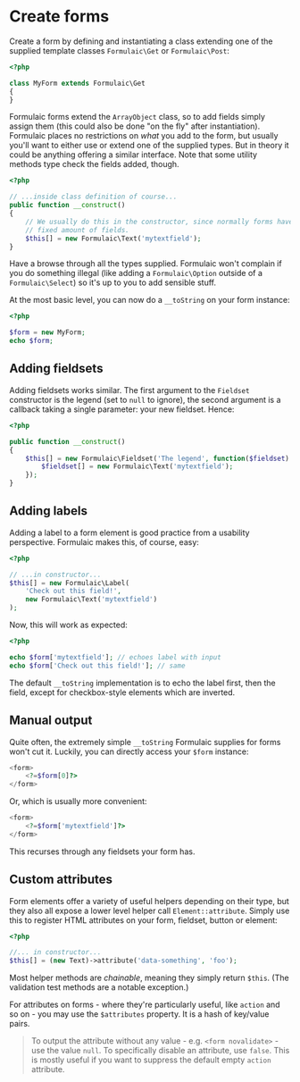 # Create forms

Create a form by defining and instantiating a class extending one of the
supplied template classes `Formulaic\Get` or `Formulaic\Post`:

```php
<?php

class MyForm extends Formulaic\Get
{
}
```

Formulaic forms extend the `ArrayObject` class, so to add fields simply assign
them (this could also be done "on the fly" after instantiation). Formulaic
places no restrictions on _what_ you add to the form, but usually you'll want to
either use or extend one of the supplied types. But in theory it could be
anything offering a similar interface. Note that some utility methods type check
the fields added, though.

```php
<?php

// ...inside class definition of course...
public function __construct()
{
    // We usually do this in the constructor, since normally forms have a
    // fixed amount of fields.
    $this[] = new Formulaic\Text('mytextfield');
}
```

Have a browse through all the types supplied. Formulaic won't complain if you do
something illegal (like adding a `Formulaic\Option` outside of a
`Formulaic\Select`) so it's up to you to add sensible stuff.

At the most basic level, you can now do a `__toString` on your form instance:

```php
<?php

$form = new MyForm;
echo $form;
```

## Adding fieldsets
Adding fieldsets works similar. The first argument to the `Fieldset` constructor
is the legend (set to `null` to ignore), the second argument is a callback
taking a single parameter: your new fieldset. Hence:

```php
<?php

public function __construct()
{
    $this[] = new Formulaic\Fieldset('The legend', function($fieldset) {
        $fieldset[] = new Formulaic\Text('mytextfield');
    });
}
```

## Adding labels
Adding a label to a form element is good practice from a usability perspective.
Formulaic makes this, of course, easy:

```php
<?php

// ...in constructor...
$this[] = new Formulaic\Label(
    'Check out this field!',
    new Formulaic\Text('mytextfield')
);
```

Now, this will work as expected:

```php
<?php

echo $form['mytextfield']; // echoes label with input
echo $form['Check out this field!']; // same
```

The default `__toString` implementation is to echo the label first, then the
field, except for checkbox-style elements which are inverted.

## Manual output

Quite often, the extremely simple `__toString` Formulaic supplies for forms
won't cut it. Luckily, you can directly access your `$form` instance:

```php
<form>
    <?=$form[0]?>
</form>
```

Or, which is usually more convenient:

```php
<form>
    <?=$form['mytextfield']?>
</form>
```

This recurses through any fieldsets your form has.

## Custom attributes
Form elements offer a variety of useful helpers depending on their type, but
they also all expose a lower level helper call `Element::attribute`. Simply use
this to register HTML attributes on your form, fieldset, button or element:

```php
<?php

//... in constructor...
$this[] = (new Text)->attribute('data-something', 'foo');
```

Most helper methods are _chainable_, meaning they simply return `$this`. (The
validation test methods are a notable exception.)

For attributes on forms - where they're particularly useful, like `action` and
so on - you may use the `$attributes` property. It is a hash of key/value pairs.

> To output the attribute without any value - e.g. `<form novalidate>` - use
> the value `null`. To specifically disable an attribute, use `false`. This is
> mostly useful if you want to suppress the default empty `action` attribute.

